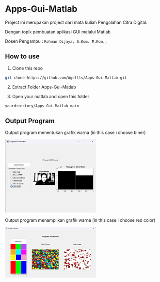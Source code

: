 # Apps-Gui-Matlab

Project ini merupakan project dari mata kuliah Pengolahan Citra Digital.

Dengan topik pembuatan aplikasi GUI melalui Matlab

Dosen Pengampu : `Rohman Dijaya, S.Kom. M.Kom.,`

## How to use

1. Clone this repo
```bash
git clone https://github.com/Agellls/Apps-Gui-Matlab.git
```

2. Extract Folder Apps-Gui-Matlab

3. Open your matlab and open this folder
```bash
yourdirectory/Apps-Gui-Matlab main
```


## Output Program

Output program menentukan grafik warna (in this case i choose biner)
<p align="left">
  <img src="https://raw.githubusercontent.com/Agellls/Apps-Gui-Matlab/master/Output/Screenshot_20221028_091506.png" alt="output.jpg" width="300px" height="auto">
</p>


Output program menampilkan grafik warna (in this case i choose red color)
<p align="left">
  <img src="https://raw.githubusercontent.com/Agellls/Apps-Gui-Matlab/master/Output/Screenshot_20221029_175116.png" alt="output.jpg" width="300px" height="auto">
</p>
